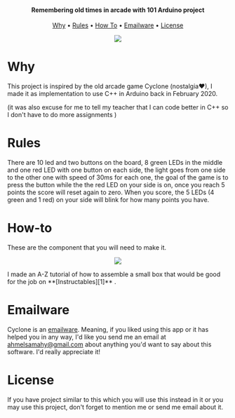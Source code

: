 
<h4 align="center">Remembering old times in arcade with 101 Arduino project</h4>

<p align="center">
  <a href="#Why">Why</a> •
  <a href="#Rules">Rules</a> •
  <a href="#how-to">How To</a> •
  <a href="#emailware">Emailware</a> •
  <a href="#license">License</a>
</p>

<p align="center">
<img src="https://github.com/Ahelsamahy/Cyclone-arcade-game/blob/main/Test_Drive.gif?raw=true" >
</p>



# Why
This project is inspired by the old arcade game Cyclone (nostalgia♥), I made it as implementation to use C++ in Arduino back in February 2020.

(it was also excuse for me to tell my teacher that I can code better in C++ so I don't have to do more assignments )

# Rules
There are 10 led and two buttons on the board, 8 green LEDs in the middle and one red LED with one button on each side, the light goes from one side to the other one with speed of 30ms for each one, the goal of the game is to press the button while the the red LED on your side is on, once you reach 5 points the score will reset again to zero.
When you score, the 5 LEDs (4 green and 1 red) on your side will blink for how many points you have.

# How-to
These are the component that you will need to make it. <p align="center">
<img src="https://github.com/Ahelsamahy/Cyclone-arcade-game/blob/main/all.jpg?raw=true" >
</p>
I made an A-Z tutorial of how to assemble a small box that would be good for the job on **[Instructables][1]** .

[1]: https://www.instructables.com/Cyclone-Game-Using-Arduino/


# Emailware
Cyclone is an [emailware](https://en.wiktionary.org/wiki/emailware). Meaning, if you liked using this app or it has helped you in any way, I'd like you send me an email at <ahmelsamahy@gmail.com> about anything you'd want to say about this software. I'd really appreciate it!

# License
If you have project similar to this which you will use this instead in it or you may use this project, don't forget to mention me or send me email about it.
